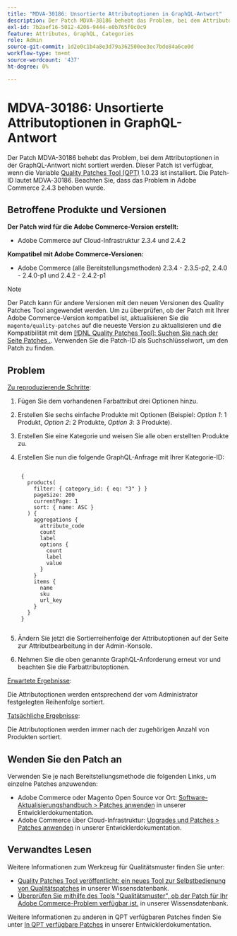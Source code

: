 ```yaml
---
title: "MDVA-30186: Unsortierte Attributoptionen in GraphQL-Antwort"
description: Der Patch MDVA-30186 behebt das Problem, bei dem Attributoptionen in der GraphQL-Antwort nicht sortiert werden. Dieser Patch ist verfügbar, wenn das [Quality Patches Tool (QPT)](https://devdocs.magento.com/guides/v2.4/comp-mgr/patching.html#mqp) 1.0.23 installiert ist. Die Patch-ID lautet MDVA-30186. Beachten Sie, dass das Problem in Adobe Commerce 2.4.3 behoben wurde.
exl-id: 7b2aef16-5012-4206-9444-e0b765f0c0c9
feature: Attributes, GraphQL, Categories
role: Admin
source-git-commit: 1d2e0c1b4a8e3d79a362500ee3ec7bde84a6ce0d
workflow-type: tm+mt
source-wordcount: '437'
ht-degree: 0%

---
```


# MDVA-30186: Unsortierte Attributoptionen in GraphQL-Antwort

Der Patch MDVA-30186 behebt das Problem, bei dem Attributoptionen in der GraphQL-Antwort nicht sortiert werden. Dieser Patch ist verfügbar, wenn die Variable [Quality Patches Tool (QPT)](https://devdocs.magento.com/guides/v2.4/comp-mgr/patching.html#mqp) 1.0.23 ist installiert. Die Patch-ID lautet MDVA-30186. Beachten Sie, dass das Problem in Adobe Commerce 2.4.3 behoben wurde.

## Betroffene Produkte und Versionen

**Der Patch wird für die Adobe Commerce-Version erstellt:**

* Adobe Commerce auf Cloud-Infrastruktur 2.3.4 und 2.4.2

**Kompatibel mit Adobe Commerce-Versionen:**

* Adobe Commerce (alle Bereitstellungsmethoden) 2.3.4 - 2.3.5-p2, 2.4.0 - 2.4.0-p1 und 2.4.2 - 2.4.2-p1

>[!NOTE]
>
>Der Patch kann für andere Versionen mit den neuen Versionen des Quality Patches Tool angewendet werden. Um zu überprüfen, ob der Patch mit Ihrer Adobe Commerce-Version kompatibel ist, aktualisieren Sie die `magento/quality-patches` auf die neueste Version zu aktualisieren und die Kompatibilität mit dem [[!DNL Quality Patches Tool]: Suchen Sie nach der Seite Patches .](https://devdocs.magento.com/quality-patches/tool.html#patch-grid). Verwenden Sie die Patch-ID als Suchschlüsselwort, um den Patch zu finden.

## Problem

<u>Zu reproduzierende Schritte</u>:

1. Fügen Sie dem vorhandenen Farbattribut drei Optionen hinzu.
1. Erstellen Sie sechs einfache Produkte mit Optionen (Beispiel: *Option 1*: 1 Produkt, *Option 2*: 2 Produkte, *Option 3*: 3 Produkte).
1. Erstellen Sie eine Kategorie und weisen Sie alle oben erstellten Produkte zu.
1. Erstellen Sie nun die folgende GraphQL-Anfrage mit Ihrer Kategorie-ID:

   <pre><code class="language-graphql">
    {
      products(
        filter: { category_id: { eq: "3" } }
        pageSize: 200
        currentPage: 1
        sort: { name: ASC }
      ) {
        aggregations {
          attribute_code
          count
          label
          options {
            count
            label
            value
          }
        }
        items {
          name
          sku
          url_key
        }
      }
    }
    </code></pre>

1. Ändern Sie jetzt die Sortierreihenfolge der Attributoptionen auf der Seite zur Attributbearbeitung in der Admin-Konsole.
1. Nehmen Sie die oben genannte GraphQL-Anforderung erneut vor und beachten Sie die Farbattributoptionen.

<u>Erwartete Ergebnisse</u>:

Die Attributoptionen werden entsprechend der vom Administrator festgelegten Reihenfolge sortiert.

<u>Tatsächliche Ergebnisse</u>:

Die Attributoptionen werden immer nach der zugehörigen Anzahl von Produkten sortiert.


## Wenden Sie den Patch an

Verwenden Sie je nach Bereitstellungsmethode die folgenden Links, um einzelne Patches anzuwenden:

* Adobe Commerce oder Magento Open Source vor Ort: [Software-Aktualisierungshandbuch > Patches anwenden](https://devdocs.magento.com/guides/v2.4/comp-mgr/patching/mqp.html) in unserer Entwicklerdokumentation.
* Adobe Commerce über Cloud-Infrastruktur: [Upgrades und Patches > Patches anwenden](https://devdocs.magento.com/cloud/project/project-patch.html) in unserer Entwicklerdokumentation.

## Verwandtes Lesen

Weitere Informationen zum Werkzeug für Qualitätsmuster finden Sie unter:

* [Quality Patches Tool veröffentlicht: ein neues Tool zur Selbstbedienung von Qualitätspatches](/help/announcements/adobe-commerce-announcements/magento-quality-patches-released-new-tool-to-self-serve-quality-patches.md) in unserer Wissensdatenbank.
* [Überprüfen Sie mithilfe des Tools &quot;Qualitätsmuster&quot;, ob der Patch für Ihr Adobe Commerce-Problem verfügbar ist.](/help/support-tools/patches-available-in-qpt-tool/check-patch-for-magento-issue-with-magento-quality-patches.md) in unserer Wissensdatenbank.

Weitere Informationen zu anderen in QPT verfügbaren Patches finden Sie unter [In QPT verfügbare Patches](https://devdocs.magento.com/quality-patches/tool.html#patch-grid) in unserer Entwicklerdokumentation.
